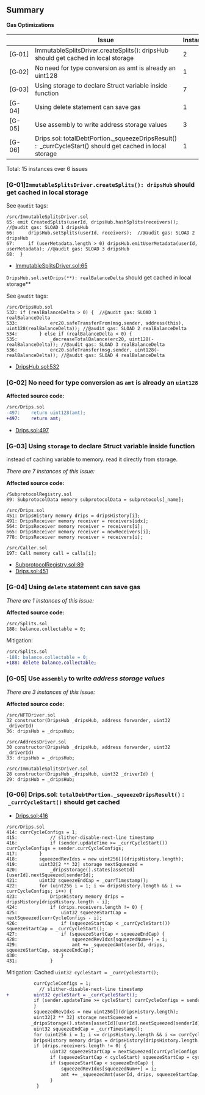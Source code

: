 ## Summary

**Gas Optimizations**

|  | Issue | Instances |
| --- | --- | --- |
| [G‑01] | ImmutableSplitsDriver.createSplits(): dripsHub  should get cached in local storage | 2 |
| [G‑02] | No need for type conversion as amt is already an uint128 | 1 |
| [G‑03] | Using storage to declare Struct variable inside function | 7 |
| [G-04] | Using delete statement can save gas | 1 |
| [G-05] | Use assembly to write address storage values | 3 |
| [G-06] | Drips.sol: totalDebtPortion._squeezeDripsResult() :  _currCycleStart() should get cached in local storage | 1 |

Total: 15 instances over 6 issues

### **[G-01]**`ImmutableSplitsDriver.createSplits(): dripsHub`  should get cached **in local storage**

See `@audit` tags:

```solidity
/src/ImmutableSplitsDriver.sol
65: emit CreatedSplits(userId, dripsHub.hashSplits(receivers)); //@audit gas: SLOAD 1 dripsHub
66:     dripsHub.setSplits(userId, receivers);  //@audit gas: SLOAD 2 dripsHub
67:     if (userMetadata.length > 0) dripsHub.emitUserMetadata(userId, userMetadata); //@audit gas: SLOAD 3 dripsHub
68:  }
```

- [ImmutableSplitsDriver.sol:65](https://github.com/code-423n4/2023-01-drips/blob/main/src/ImmutableSplitsDriver.sol#L65)

`DripsHub.sol.setDrips(**): realBalanceDelta` should get cached in local storage**

See `@audit` tags:

```solidity
/src/DripsHub.sol
532: if (realBalanceDelta > 0) {  //@audit gas: SLOAD 1 realBalanceDelta
533:            erc20.safeTransferFrom(msg.sender, address(this), uint128(realBalanceDelta)); //@audit gas: SLOAD 2 realBalanceDelta
534:        } else if (realBalanceDelta < 0) {
535:            _decreaseTotalBalance(erc20, uint128(-realBalanceDelta)); //@audit gas: SLOAD 3 realBalanceDelta
536:            erc20.safeTransfer(msg.sender, uint128(-realBalanceDelta)); //@audit gas: SLOAD 4 realBalanceDelta

```

- [DripsHub.sol:532](https://github.com/code-423n4/2023-01-drips/blob/main/src/DripsHub.sol#L532)

### **[G-02] No need for type conversion as `amt` is already an `uint128`**

**Affected source code:**

```diff
/src/Drips.sol
-497:    return uint128(amt);
+497:    return amt;

```

- [Drips.sol:497](https://github.com/code-423n4/2023-01-drips/blob/main/src/Drips.sol#L497)

### **[G-03] Using `storage` to declare Struct variable inside function**

instead of caching variable to memory. read it directly from storage.

*There are 7 instances of this issue:*

**Affected source code:**

```solidity
/SubprotocolRegistry.sol
89: SubprotocolData memory subprotocolData = subprotocols[_name]; 

/src/Drips.sol
451: DripsHistory memory drips = dripsHistory[i];
491: DripsReceiver memory receiver = receivers[idx];
564: DripsReceiver memory receiver = receivers[i];
665: DripsReceiver memory receiver = newReceivers[i];
778: DripsReceiver memory receiver = receivers[i];

/src/Caller.sol
197: Call memory call = calls[i];
```

- [SubprotocolRegistry.sol:89](https://github.com/code-423n4/2023-01-canto-identity/blob/main/src/SubprotocolRegistry.sol#L89)
- [Drips.sol:451](https://github.com/code-423n4/2023-01-drips/blob/main/src/Drips.sol#L451)

### **[G-04] Using `delete` statement can save gas**

*There are 1 instances of this issue:*

**Affected source code:**

```solidity
/src/Splits.sol
188: balance.collectable = 0;
```

Mitigation:

```diff
/src/Splits.sol
-188: balance.collectable = 0;
+188: delete balance.collectable;
```

### **[G-05] Use `assembly` to write *address storage values***

*There are 3 instances of this issue:*

**Affected source code:**

```solidity
/src/NFTDriver.sol
32 constructor(DripsHub _dripsHub, address forwarder, uint32 _driverId)
36: dripsHub = _dripsHub;

/src/AddressDriver.sol
30 constructor(DripsHub _dripsHub, address forwarder, uint32 _driverId)  
33: dripsHub = _dripsHub;

/src/ImmutableSplitsDriver.sol
28 constructor(DripsHub _dripsHub, uint32 _driverId) {
29: dripsHub = _dripsHub;
```

### **[G-06]  Drips.sol: `totalDebtPortion._squeezeDripsResult()` :  `_currCycleStart()` should get cached**

- [Drips.sol:416](https://github.com/code-423n4/2023-01-drips/blob/main/src/Drips.sol#L416)

```solidity
/src/Drips.sol
414: currCycleConfigs = 1;
415:            // slither-disable-next-line timestamp
416:            if (sender.updateTime >= _currCycleStart()) currCycleConfigs = sender.currCycleConfigs;
417:        }
418:        squeezedRevIdxs = new uint256[](dripsHistory.length);
419:        uint32[2 ** 32] storage nextSqueezed =
420:            _dripsStorage().states[assetId][userId].nextSqueezed[senderId];
421:        uint32 squeezeEndCap = _currTimestamp();
422:        for (uint256 i = 1; i <= dripsHistory.length && i <= currCycleConfigs; i++) {
423:            DripsHistory memory drips = dripsHistory[dripsHistory.length - i];
424:            if (drips.receivers.length != 0) {
425:                uint32 squeezeStartCap = nextSqueezed[currCycleConfigs - i];
426:                if (squeezeStartCap < _currCycleStart()) squeezeStartCap = _currCycleStart();
427:                if (squeezeStartCap < squeezeEndCap) {
428:                    squeezedRevIdxs[squeezedNum++] = i;
429:                    amt += _squeezedAmt(userId, drips, squeezeStartCap, squeezeEndCap);
430:                }
431:            }
```

Mitigation: Cached  `uint32 cycleStart = _currCycleStart();`

```diff
          currCycleConfigs = 1;
            // slither-disable-next-line timestamp
+         uint32 cycleStart = _currCycleStart(); 
          if (sender.updateTime >= cycleStart) currCycleConfigs = sender.currCycleConfigs;  //@audit gas: SLOAD 1  _currCycleStart()
          }
          squeezedRevIdxs = new uint256[](dripsHistory.length);
          uint32[2 ** 32] storage nextSqueezed =
         _dripsStorage().states[assetId][userId].nextSqueezed[senderId];
          uint32 squeezeEndCap = _currTimestamp();
          for (uint256 i = 1; i <= dripsHistory.length && i <= currCycleConfigs; i++) {
          DripsHistory memory drips = dripsHistory[dripsHistory.length - i];
          if (drips.receivers.length != 0) {
                uint32 squeezeStartCap = nextSqueezed[currCycleConfigs - i];
                if (squeezeStartCap < cycleStart) squeezeStartCap = cycleStart;  //@audit gas: SLOAD 2   _currCycleStart()
                if (squeezeStartCap < squeezeEndCap) {
                    squeezedRevIdxs[squeezedNum++] = i;
                    amt += _squeezedAmt(userId, drips, squeezeStartCap, squeezeEndCap);
                }
           }
```